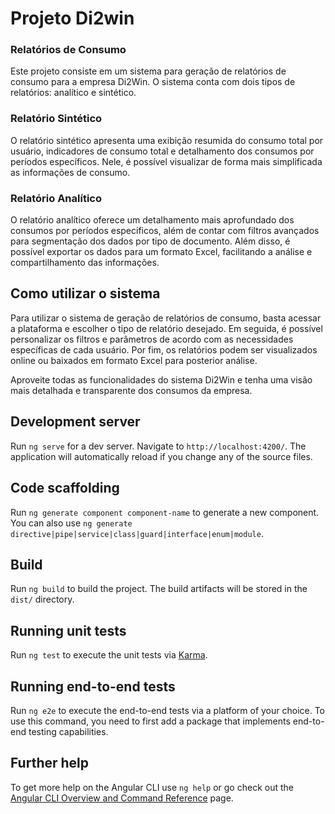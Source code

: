 # Projeto Di2win

### Relatórios de Consumo

Este projeto consiste em um sistema para geração de relatórios de consumo para a empresa Di2Win. O sistema conta com dois tipos de relatórios: analítico e sintético.

### Relatório Sintético

O relatório sintético apresenta uma exibição resumida do consumo total por usuário, indicadores de consumo total e detalhamento dos consumos por períodos específicos. Nele, é possível visualizar de forma mais simplificada as informações de consumo.

### Relatório Analítico

O relatório analítico oferece um detalhamento mais aprofundado dos consumos por períodos específicos, além de contar com filtros avançados para segmentação dos dados por tipo de documento. Além disso, é possível exportar os dados para um formato Excel, facilitando a análise e compartilhamento das informações.

## Como utilizar o sistema

Para utilizar o sistema de geração de relatórios de consumo, basta acessar a plataforma e escolher o tipo de relatório desejado. Em seguida, é possível personalizar os filtros e parâmetros de acordo com as necessidades específicas de cada usuário. Por fim, os relatórios podem ser visualizados online ou baixados em formato Excel para posterior análise.

Aproveite todas as funcionalidades do sistema Di2Win e tenha uma visão mais detalhada e transparente dos consumos da empresa.

## Development server

Run `ng serve` for a dev server. Navigate to `http://localhost:4200/`. The application will automatically reload if you change any of the source files.

## Code scaffolding

Run `ng generate component component-name` to generate a new component. You can also use `ng generate directive|pipe|service|class|guard|interface|enum|module`.

## Build

Run `ng build` to build the project. The build artifacts will be stored in the `dist/` directory.

## Running unit tests

Run `ng test` to execute the unit tests via [Karma](https://karma-runner.github.io).

## Running end-to-end tests

Run `ng e2e` to execute the end-to-end tests via a platform of your choice. To use this command, you need to first add a package that implements end-to-end testing capabilities.

## Further help

To get more help on the Angular CLI use `ng help` or go check out the [Angular CLI Overview and Command Reference](https://angular.io/cli) page.
